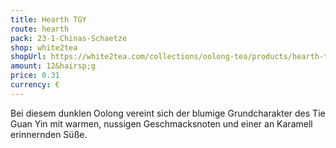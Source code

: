 ```yaml
---
title: Hearth TGY
route: hearth
pack: 23-1-Chinas-Schaetze
shop: white2tea
shopUrl: https://white2tea.com/collections/oolong-tea/products/hearth-tieguanyin
amount: 12&hairsp;g
price: 0.31
currency: €
---
```

Bei diesem dunklen Oolong vereint sich der blumige Grundcharakter des Tie Guan Yin mit warmen, nussigen Geschmacksnoten und einer an Karamell erinnernden Süße.